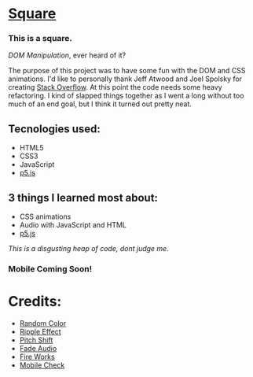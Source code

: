 # <a href="https://sqr.surge.sh" target="_blank">Square</a>


### This is a square.
*DOM Manipulation*, ever heard of it?

The purpose of this project was to have some fun with the DOM and CSS animations. I'd like to personally thank Jeff Atwood and Joel Spolsky for creating <a href="https://stackoverflow.com/" target="_blank">Stack Overflow</a>. At this point the code needs some heavy refactoring. I kind of slapped things together as I went a long without too much of an end goal, but I think it turned out pretty neat.

## Tecnologies used:
- HTML5
- CSS3
- JavaScript
- <a href="https://p5js.org/" target="_blank">p5.js</a>

## 3 things I learned most about:
- CSS animations
- Audio with JavaScript and HTML
- <a href="https://p5js.org/" target="_blank">p5.js</a>

*This is a disgusting heap of code, dont judge me.*

### Mobile Coming Soon!

# Credits: 
- <a href="https://stackoverflow.com/a/1484514" target="_blank">Random Color</a>
- <a href="https://codepen.io/finnhvman/pen/jLXKJw" target="_blank">Ripple Effect</a>
- <a href="https://stackoverflow.com/a/49749868" target="_blank">Pitch Shift</a>
- <a href="https://stackoverflow.com/a/26869192" target="_blank">Fade Audio</a>
- <a href="https://codepen.io/Alexndr/pen/OYgmWg" target="_blank">Fire Works</a>
- <a href="https://stackoverflow.com/a/11381730" target="_blank">Mobile Check</a>


